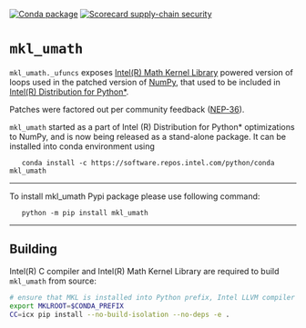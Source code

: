 [![Conda package](https://github.com/IntelPython/mkl_umath/actions/workflows/conda-package.yml/badge.svg)](https://github.com/IntelPython/mkl_umath/actions/workflows/conda-package.yml)
[![Scorecard supply-chain security](https://github.com/IntelPython/mkl_umath/actions/workflows/openssf-scorecard.yml/badge.svg)](https://github.com/IntelPython/mkl_umath/actions/workflows/openssf-scorecard.yml)

# `mkl_umath`

`mkl_umath._ufuncs` exposes [Intel(R) Math Kernel Library](https://www.intel.com/content/www/us/en/developer/tools/oneapi/onemkl.html)
powered version of loops used in the patched version of [NumPy](https://numpy.org), that used to be included in
[Intel(R) Distribution for Python*](https://www.intel.com/content/www/us/en/developer/tools/oneapi/distribution-for-python.html).

Patches were factored out per community feedback ([NEP-36](https://numpy.org/neps/nep-0036-fair-play.html)).

`mkl_umath` started as a part of Intel (R) Distribution for Python* optimizations to NumPy, and is now being released 
as a stand-alone package. It can be installed into conda environment using 

```
   conda install -c https://software.repos.intel.com/python/conda mkl_umath
```

---

To install mkl_umath Pypi package please use following command:

```
   python -m pip install mkl_umath
```

---

## Building

Intel(R) C compiler and Intel(R) Math Kernel Library are required to build `mkl_umath` from source:

```sh
# ensure that MKL is installed into Python prefix, Intel LLVM compiler is activated
export MKLROOT=$CONDA_PREFIX
CC=icx pip install --no-build-isolation --no-deps -e .
```
